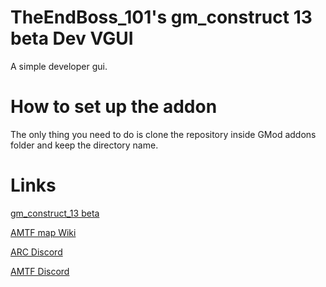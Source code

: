 # TheEndBoss_101's gm_construct 13 beta Dev VGUI

A simple developer gui.

# How to set up the addon

The only thing you need to do is clone the repository inside GMod addons folder and keep the directory name.

# Links

[gm_construct_13 beta](https://steamcommunity.com/sharedfiles/filedetails/?id=2553727051)

[AMTF map Wiki](https://gmconstruct-13-beta.fandom.com/wiki/Gm_construct_13_beta_Wiki)

[ARC Discord](https://discord.gg/97UpY3D7XB)

[AMTF Discord](https://discord.gg/dw3rVqMhr7)
